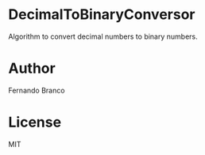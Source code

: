 # DecimalToBinaryConversor
Algorithm to convert decimal numbers to binary numbers.
# Author
Fernando Branco
# License
MIT
